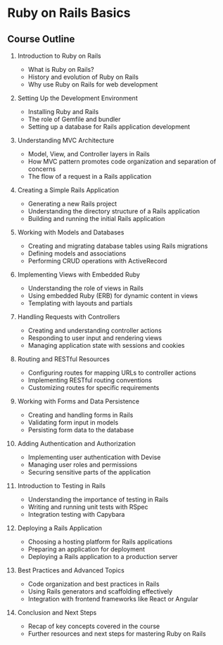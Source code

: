 # Ruby on Rails Basics

## Course Outline

1. Introduction to Ruby on Rails
   - What is Ruby on Rails?
   - History and evolution of Ruby on Rails
   - Why use Ruby on Rails for web development
   
2. Setting Up the Development Environment
   - Installing Ruby and Rails
   - The role of Gemfile and bundler
   - Setting up a database for Rails application development
   
3. Understanding MVC Architecture
   - Model, View, and Controller layers in Rails
   - How MVC pattern promotes code organization and separation of concerns
   - The flow of a request in a Rails application
   
4. Creating a Simple Rails Application
   - Generating a new Rails project
   - Understanding the directory structure of a Rails application
   - Building and running the initial Rails application
   
5. Working with Models and Databases
   - Creating and migrating database tables using Rails migrations
   - Defining models and associations
   - Performing CRUD operations with ActiveRecord
   
6. Implementing Views with Embedded Ruby
   - Understanding the role of views in Rails
   - Using embedded Ruby (ERB) for dynamic content in views
   - Templating with layouts and partials
   
7. Handling Requests with Controllers
   - Creating and understanding controller actions
   - Responding to user input and rendering views
   - Managing application state with sessions and cookies
   
8. Routing and RESTful Resources
   - Configuring routes for mapping URLs to controller actions
   - Implementing RESTful routing conventions
   - Customizing routes for specific requirements
   
9. Working with Forms and Data Persistence
   - Creating and handling forms in Rails
   - Validating form input in models
   - Persisting form data to the database
   
10. Adding Authentication and Authorization
    - Implementing user authentication with Devise
    - Managing user roles and permissions
    - Securing sensitive parts of the application
   
11. Introduction to Testing in Rails
    - Understanding the importance of testing in Rails
    - Writing and running unit tests with RSpec
    - Integration testing with Capybara

12. Deploying a Rails Application
    - Choosing a hosting platform for Rails applications
    - Preparing an application for deployment
    - Deploying a Rails application to a production server
   
13. Best Practices and Advanced Topics
    - Code organization and best practices in Rails
    - Using Rails generators and scaffolding effectively
    - Integration with frontend frameworks like React or Angular
   
14. Conclusion and Next Steps
    - Recap of key concepts covered in the course
    - Further resources and next steps for mastering Ruby on Rails